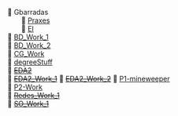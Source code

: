 📂 Gbarradas   
&emsp;&emsp;📂 [Praxes](UE/Praxes)   
&emsp;&emsp;📂 [EI](UE/EI)  
📂 [BD_Work_1](BD_Work_1)  
📂 [BD_Work_2](BD_Work_2)    
📂 [CG_Work](CG-Work/)  
📂 [degreeStuff](degreeStuff)  
📂 [~~EDA2~~](EDA2)  
📂 [~~EDA2_Work_1~~](EDA2_Work_1) 
📂 [~~EDA2_Work_2~~](EDA2_Work_2) 
📂 [P1-mineweeper](P1-mineweeper)   
📂 [P2-Work](P2-Work)  
📂 [~~Redes_Work_1~~](Redes_Work_1)  
📂 [~~SO_Work_1~~](SO_Work_1)   

